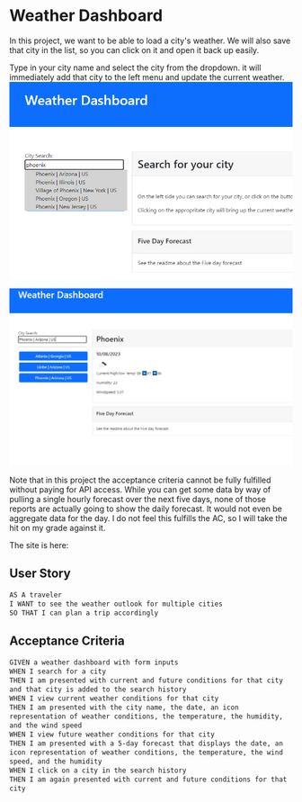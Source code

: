# Weather Dashboard
In this project, we want to be able to load a city's weather.  We will also save that city in the list, so you can click on it and open it back up easily.

Type in your city name and select the city from the dropdown.  it will immediately add that city to the left menu and update the current weather.
![alt text](https://github.com/DaedalusStudios/weather-dashboard-project/blob/main/weather1.png?raw=true)


![alt text](https://github.com/DaedalusStudios/weather-dashboard-project/blob/main/weather2.png?raw=true)


Note that in this project the acceptance criteria cannot be fully fulfilled without paying for API access.  While you can get some data by way of pulling a single hourly forecast over the next five days, none of those reports are actually going to show the daily forecast.  It would not even be aggregate data for the day.  I do not feel this fulfills the AC, so I will take the hit on my grade against it.


The site is here:  




## User Story

```
AS A traveler
I WANT to see the weather outlook for multiple cities
SO THAT I can plan a trip accordingly
```

## Acceptance Criteria

```
GIVEN a weather dashboard with form inputs
WHEN I search for a city
THEN I am presented with current and future conditions for that city and that city is added to the search history
WHEN I view current weather conditions for that city
THEN I am presented with the city name, the date, an icon representation of weather conditions, the temperature, the humidity, and the wind speed
WHEN I view future weather conditions for that city
THEN I am presented with a 5-day forecast that displays the date, an icon representation of weather conditions, the temperature, the wind speed, and the humidity
WHEN I click on a city in the search history
THEN I am again presented with current and future conditions for that city
```
